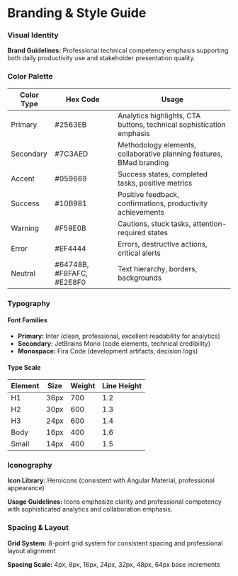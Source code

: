 # Branding & Style Guide

### Visual Identity
**Brand Guidelines:** Professional technical competency emphasis supporting both daily productivity use and stakeholder presentation quality.

### Color Palette

| Color Type | Hex Code | Usage |
|------------|----------|--------|
| Primary | #2563EB | Analytics highlights, CTA buttons, technical sophistication emphasis |
| Secondary | #7C3AED | Methodology elements, collaborative planning features, BMad branding |
| Accent | #059669 | Success states, completed tasks, positive metrics |
| Success | #10B981 | Positive feedback, confirmations, productivity achievements |
| Warning | #F59E0B | Cautions, stuck tasks, attention-required states |
| Error | #EF4444 | Errors, destructive actions, critical alerts |
| Neutral | #64748B, #F8FAFC, #E2E8F0 | Text hierarchy, borders, backgrounds |

### Typography

#### Font Families
- **Primary:** Inter (clean, professional, excellent readability for analytics)
- **Secondary:** JetBrains Mono (code elements, technical credibility)
- **Monospace:** Fira Code (development artifacts, decision logs)

#### Type Scale

| Element | Size | Weight | Line Height |
|---------|------|--------|-------------|
| H1 | 36px | 700 | 1.2 |
| H2 | 30px | 600 | 1.3 |
| H3 | 24px | 600 | 1.4 |
| Body | 16px | 400 | 1.6 |
| Small | 14px | 400 | 1.5 |

### Iconography
**Icon Library:** Heroicons (consistent with Angular Material, professional appearance)

**Usage Guidelines:** Icons emphasize clarity and professional competency with sophisticated analytics and collaboration emphasis.

### Spacing & Layout
**Grid System:** 8-point grid system for consistent spacing and professional layout alignment

**Spacing Scale:** 4px, 8px, 16px, 24px, 32px, 48px, 64px base increments
